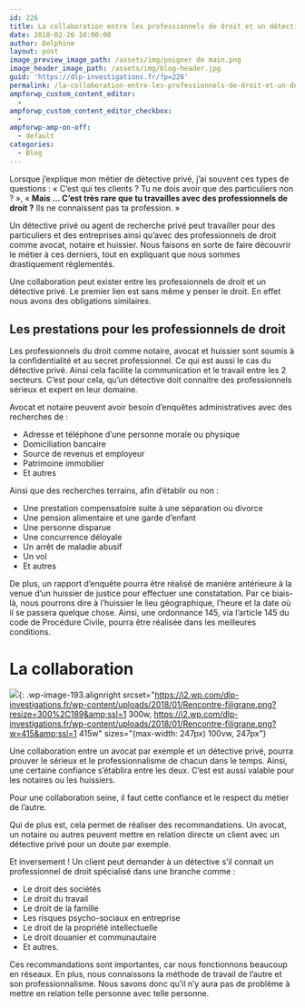 ```yaml
---
id: 226
title: La collaboration entre les professionnels de droit et un détective
date: 2018-02-26 10:00:00
author: Delphine
layout: post
image_preview_image_path: /assets/img/poigner de main.png
image_header_image_path: /assets/img/blog-header.jpg
guid: 'https://dlp-investigations.fr/?p=226'
permalink: /la-collaboration-entre-les-professionnels-de-droit-et-un-detective/
ampforwp_custom_content_editor:
  -
ampforwp_custom_content_editor_checkbox:
  -
ampforwp-amp-on-off:
  - default
categories:
  - Blog
---
```


Lorsque j’explique mon m&eacute;tier de d&eacute;tective priv&eacute;, j’ai souvent ces types de questions : &laquo; C’est qui tes clients ? Tu ne dois avoir que des particuliers non ? &raquo;, &laquo; **Mais … C’est tr&egrave;s rare que tu travailles avec des professionnels de droit ?** Ils ne connaissent pas ta profession. &raquo;

Un d&eacute;tective priv&eacute; ou agent de recherche priv&eacute; peut travailler pour des particuliers et des entreprises ainsi qu’avec des professionnels de droit comme avocat, notaire et huissier. Nous faisons en sorte de faire d&eacute;couvrir le m&eacute;tier &agrave; ces derniers, tout en expliquant que nous sommes drastiquement r&egrave;glement&eacute;s.<!--base32-c9gq6t9k68pp8vkhe4u78e1dc9gq6t9k68-base32-->

Une collaboration peut exister entre les professionnels de droit et un d&eacute;tective priv&eacute;. Le premier lien est sans m&ecirc;me y penser le droit. En effet nous avons des obligations similaires.

## Les prestations pour les professionnels de droit

Les professionnels du droit comme notaire, avocat et huissier sont soumis &agrave; la confidentialit&eacute; et au secret professionnel. Ce qui est aussi le cas du d&eacute;tective priv&eacute;. Ainsi cela facilite la communication et le travail entre les 2 secteurs. C’est pour cela, qu’un d&eacute;tective doit connaitre des professionnels s&eacute;rieux et expert en leur domaine.

Avocat et notaire peuvent avoir besoin d’enqu&ecirc;tes administratives avec des recherches de :

* Adresse et t&eacute;l&eacute;phone d’une personne morale ou physique
* Domiciliation bancaire
* Source de revenus et employeur
* Patrimoine immobilier
* Et autres

Ainsi que des recherches terrains, afin d’&eacute;tablir ou non :

* Une prestation compensatoire suite &agrave; une s&eacute;paration ou divorce
* Une pension alimentaire et une garde d’enfant
* Une personne disparue
* Une concurrence d&eacute;loyale
* Un arr&ecirc;t de maladie abusif
* Un vol
* Et autres

De plus, un rapport d’enqu&ecirc;te pourra &ecirc;tre r&eacute;alis&eacute; de mani&egrave;re ant&eacute;rieure &agrave; la venue d’un huissier de justice pour effectuer une constatation. Par ce biais-l&agrave;, nous pourrons dire &agrave; l’huissier le lieu g&eacute;ographique, l’heure et la date o&ugrave; il se passera quelque chose. Ainsi, une ordonnance 145, via l’article 145 du code de Proc&eacute;dure Civile, pourra &ecirc;tre r&eacute;alis&eacute;e dans les meilleures conditions.

# La collaboration

![](https://i2.wp.com/dlp-investigations.fr/wp-content/uploads/2018/01/Rencontre-filigrane.png?resize=247%2C156&amp;ssl=1){: .wp-image-193.alignright srcset="https://i2.wp.com/dlp-investigations.fr/wp-content/uploads/2018/01/Rencontre-filigrane.png?resize=300%2C189&amp;ssl=1 300w, https://i2.wp.com/dlp-investigations.fr/wp-content/uploads/2018/01/Rencontre-filigrane.png?w=415&amp;ssl=1 415w" sizes="(max-width: 247px) 100vw, 247px"}

Une collaboration entre un avocat par exemple et un d&eacute;tective priv&eacute;, pourra prouver le s&eacute;rieux et le professionnalisme de chacun dans le temps. Ainsi, une certaine confiance s’&eacute;tablira entre les deux. C’est est aussi valable pour les notaires ou les huissiers.

Pour une collaboration seine, il faut cette confiance et le respect du m&eacute;tier de l’autre.

Qui de plus est, cela permet de r&eacute;aliser des recommandations. Un avocat, un notaire ou autres peuvent mettre en relation directe un client avec un d&eacute;tective priv&eacute; pour un doute par exemple.

Et inversement ! Un client peut demander &agrave; un d&eacute;tective s’il connait un professionnel de droit sp&eacute;cialis&eacute; dans une branche comme :

* Le droit des soci&eacute;t&eacute;s
* Le droit du travail
* Le droit de la famille
* Les risques psycho-sociaux en entreprise
* Le droit de la propri&eacute;t&eacute; intellectuelle
* Le droit douanier et communautaire
* Et autres.

Ces recommandations sont importantes, car nous fonctionnons beaucoup en r&eacute;seaux. En plus, nous connaissons la m&eacute;thode de travail de l’autre et son professionnalisme. Nous savons donc qu’il n’y aura pas de probl&egrave;me &agrave; mettre en relation telle personne avec telle personne.